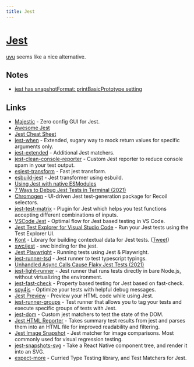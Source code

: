 ```yaml
---
title: Jest
---
```


# [Jest](https://jestjs.io)

[uvu](https://github.com/lukeed/uvu) seems like a nice alternative.

## Notes

- [jest has snapshotFormat: printBasicPrototype setting](https://twitter.com/AndaristRake/status/1471946219983450117)

## Links

- [Majestic](https://github.com/Raathigesh/majestic) - Zero config GUI for Jest.
- [Awesome Jest](https://github.com/jest-community/awesome-jest)
- [Jest Cheat Sheet](https://github.com/sapegin/jest-cheat-sheet)
- [jest-when](https://github.com/timkindberg/jest-when) - Extended, sugary way to mock return values for specific arguments only.
- [jest-extended](https://github.com/jest-community/jest-extended) - Additional Jest matchers.
- [jest-clean-console-reporter](https://github.com/jevakallio/jest-clean-console-reporter) - Custom Jest reporter to reduce console spam in your test output.
- [esjest-transform](https://github.com/threepointone/esjest-transform) - Fast jest transform.
- [esbuild-jest](https://github.com/aelbore/esbuild-jest) - Jest transformer using esbuild.
- [Using Jest with native ESModules](https://github.com/kentcdodds/jest-esmodules/)
- [7 Ways to Debug Jest Tests in Terminal (2021)](https://pragmaticpineapple.com/7-ways-to-debug-jest-tests-in-terminal/)
- [Chromogen](https://github.com/open-source-labs/Chromogen) - UI-driven Jest test-generation package for Recoil selectors.
- [jest-test-matrix](https://github.com/WaldoJeffers/jest-test-matrix) - Plugin for Jest which helps you test functions accepting different combinations of inputs.
- [VSCode Jest](https://github.com/jest-community/vscode-jest) - Optimal flow for Jest based testing in VS Code.
- [Jest Test Explorer for Visual Studio Code](https://github.com/kavod-io/vscode-jest-test-adapter) - Run your Jest tests using the Test Explorer UI.
- [Kont](https://github.com/prisma-labs/kont) - Library for building contextual data for Jest tests. ([Tweet](https://twitter.com/JasonKuhrt/status/1444361957373583361))
- [swc/jest](https://github.com/swc-project/jest) - swc binding for the jest.
- [Jest Playwright](https://github.com/playwright-community/jest-playwright) - Running tests using Jest & Playwright.
- [jest-runner-tsd](https://github.com/jest-community/jest-runner-tsd) - Jest runner to test typescript typings.
- [Unhandled Async Calls Cause Flaky Jest Tests (2021)](https://www.dariacaraway.com/blog/jest-async-flakes)
- [jest-light-runner](https://github.com/nicolo-ribaudo/jest-light-runner) - Jest runner that runs tests directly in bare Node.js, without virtualizing the environment.
- [jest-fast-check](https://github.com/dubzzz/jest-fast-check) - Property based testing for Jest based on fast-check.
- [spy4js](https://github.com/fdc-viktor-luft/spy4js) - Optimize your tests with helpful debug messages.
- [Jest Preview](https://github.com/nvh95/jest-preview) - Preview your HTML code while using Jest.
- [jest-runner-groups](https://github.com/eugene-manuilov/jest-runner-groups) - Test runner that allows you to tag your tests and execute specific groups of tests with Jest.
- [jest-dom](https://github.com/testing-library/jest-dom) - Custom jest matchers to test the state of the DOM.
- [Jest HTML Reporter](https://github.com/dkelosky/jest-stare) - Takes summary test results from jest and parses them into an HTML file for improved readability and filtering.
- [Jest Image Snapshot](https://github.com/americanexpress/jest-image-snapshot) - Jest matcher for image comparisons. Most commonly used for visual regression testing.
- [jest-snapshots-svg](https://github.com/jest-community/jest-snapshots-svg) - Take a React Native component tree, and render it into an SVG.
- [expect-more](https://github.com/JamieMason/expect-more) - Curried Type Testing library, and Test Matchers for Jest.
